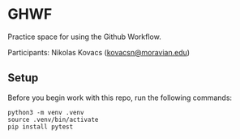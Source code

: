 
# GHWF

Practice space for using the Github Workflow.

Participants:
Nikolas Kovacs (kovacsn@moravian.edu)

## Setup

Before you begin work with this repo, run the following commands:

```
python3 -m venv .venv
source .venv/bin/activate
pip install pytest
```
